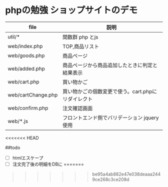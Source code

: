 # phpの勉強 ショップサイトのデモ

| file               | 説明                                               |
| ---                | ---                                                |
| util/*             | 関数群 php とjs                                    |
| web/index.php      | TOP,商品リスト                                     |
| web/goods.php      | 商品ページ                                         |
| web/added.php      | 商品ページから商品追加したときに判定と結果表示     |
| web/cart.php       | 買い物かご                                         |
| web/cartChange.php | 買い物かごの個数変更で使う。cart.phpにリダイレクト |
| web/confirm.php    | 注文確認画面                                       |
| web/*.js           | フロントエンド側でバリデーション jquery使用        |
<<<<<<< HEAD

##todo
- [ ] htmlエスケープ
- [ ] 注文完了後の明細をDBに
=======
>>>>>>> be95a4ab882e47e038deaaa2449ce268c3ce208d
